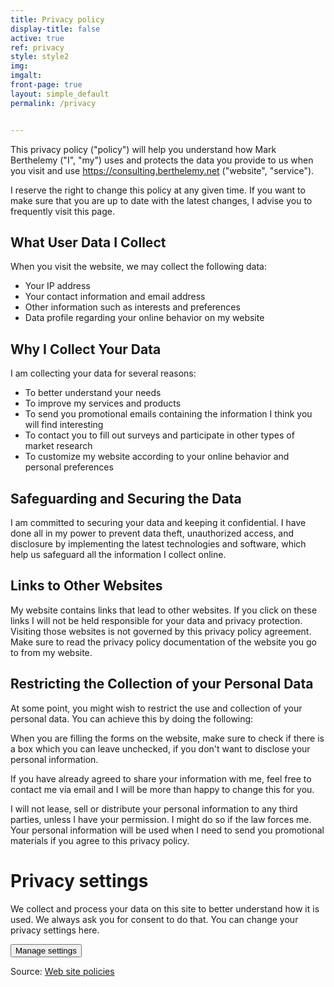 ```yaml
---
title: Privacy policy
display-title: false
active: true
ref: privacy
style: style2
img:
imgalt:
front-page: true
layout: simple_default
permalink: /privacy


---
```

This privacy policy ("policy") will help you understand how Mark Berthelemy ("I", "my") uses and protects the data you provide to us when you visit and use https://consulting.berthelemy.net ("website", "service").

I reserve the right to change this policy at any given time. If you want to make sure that you are up to date with the latest changes, I advise you to frequently visit this page.

## What User Data I Collect

When you visit the website, we may collect the following data:

- Your IP address
- Your contact information and email address
- Other information such as interests and preferences
- Data profile regarding your online behavior on my website

## Why I Collect Your Data

I am collecting your data for several reasons:

- To better understand your needs
- To improve my services and products
- To send you promotional emails containing the information I think you will find interesting
- To contact you to fill out surveys and participate in other types of market research
- To customize my website according to your online behavior and personal preferences

## Safeguarding and Securing the Data

I am committed to securing your data and keeping it confidential. I have done all in my power to prevent data theft, unauthorized access, and disclosure by implementing the latest technologies and software, which help us safeguard all the information I collect online.

## Links to Other Websites

My website contains links that lead to other websites. If you click on these links I will not be held responsible for your data and privacy protection. Visiting those websites is not governed by this privacy policy agreement. Make sure to read the privacy policy documentation of the website you go to from my website.

## Restricting the Collection of your Personal Data

At some point, you might wish to restrict the use and collection of your personal data. You can achieve this by doing the following:

When you are filling the forms on the website, make sure to check if there is a box which you can leave unchecked, if you don't want to disclose your personal information.

If you have already agreed to share your information with me, feel free to contact me via email and I will be more than happy to change this for you.

I will not lease, sell or distribute your personal information to any third parties, unless I have your permission. I might do so if the law forces me. Your personal information will be used when I need to send you promotional materials if you agree to this privacy policy. 

<div id='ppms_cm_privacy_settings' class='ppms_cm_privacy_settings_widget' data-editor-centralize='true' data-main-container='true' data-root='true'><div class='ppms_cm_privacy_settings_widget_content' data-disable-select='true'><h1 class='ppms_cm_privacy_settings_form_link_header' id='ppms_cm_privacy_settings_form_link_header_id'>Privacy settings</h1><p class='ppms_cm_privacy_settings_form_link_text' id='ppms_cm_privacy_settings_form_link_text_id'>We collect and process your data on this site to better understand how it is used. We always ask you for consent to do that. You can change your privacy settings here.</p><button class='ppms_cm_privacy_settings_button_show' id='ppms_cm_privacy_settings_button'>Manage settings</button></div></div>

Source: <a href="https://www.websitepolicies.com/website/sample-privacy-policy-template" target="_blank">Web site policies</a>
